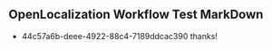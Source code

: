 ## OpenLocalization Workflow Test MarkDown
* 44c57a6b-deee-4922-88c4-7189ddcac390 thanks!

<!--HONumber=Oct16_HO4-->



